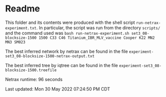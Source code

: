 # Readme

This folder and its contents were produced with the shell script
`run-netrax-experiment.txt`. In particular, the script was run from the
directory `scripts/` and the command used was `bash run-netrax-experiment.sh
set3_08-blocksize-1500 1500 C33 C46 Titanium_IBR_MLV_vaccine Cooper K22 MN2 MN3 SM023`

The best inferred network by netrax can be found in the file
`experiment-set3_08-blocksize-1500-netrax-output.txt`

The best inferred tree by iqtree can be found in the file
`experiment-set3_08-blocksize-1500.treefile`

Netrax runtime: 96 seconds

Last updated: Mon 30 May 2022 07:24:50 PM CDT
